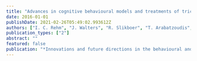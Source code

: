```yaml
---
title: "Advances in cognitive behavioural models and treatments of trichotillomania (hair pulling disorder)"
date: 2016-01-01
publishDate: 2021-02-26T05:49:02.993612Z
authors: ["I. C. Rehm", "J. Walters", "R. Slikboer", "T. Arabatzoudis", "richard-moulding", "M. Boschen"]
publication_types: ["2"]
abstract: ""
featured: false
publication: "*Innovations and future directions in the behavioural and cognitive therapies*"
---
```



